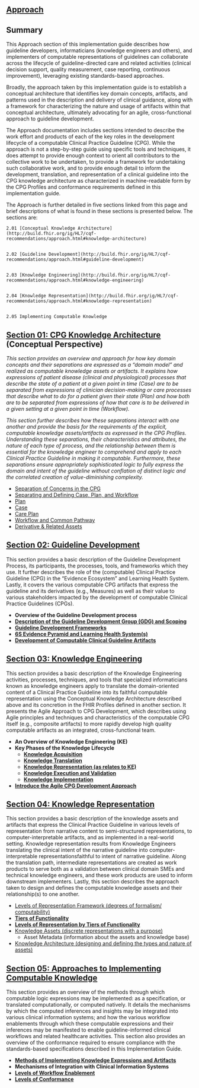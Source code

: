 ## [Approach](http://build.fhir.org/ig/HL7/cqf-recommendations/documentation-approach-01-main-page.html)


## Summary

This Approach section of this implementation guide describes how guideline developers, informaticians (knowledge engineers and others), and implementers of computable representations of guidelines can collaborate across the lifecycle of guideline-directed care and related activities (clinical decision support, quality measurement, case reporting, continuous improvement), leveraging existing standards-based approaches.

Broadly, the approach taken by this implementation guide is to establish a conceptual architecture that identifies key domain concepts, artifacts, and patterns used in the description and delivery of clinical guidance, along with a framework for characterizing the nature and usage of artifacts within that conceptual architecture, ultimately advocating for an agile, cross-functional approach to guideline development.

The Approach documentation includes sections intended to describe the work effort and products of each of the key roles in the development lifecycle of a computable Clinical Practice Guideline (CPG). While the approach is not a step-by-step guide using specific tools and techniques, it does attempt to provide enough context to orient all contributors to the collective work to be undertaken, to provide a framework for undertaking such collaborative work, and to provide enough detail to inform the development, translation, and representation of a clinical guideline into the CPG knowledge architecture as characterized in machine-readable form by the CPG Profiles and conformance requirements defined in this implementation guide.

The Approach is further detailed in five sections linked from this page and brief descriptions of what is found in these sections is presented below. The sections are:


    2.01 [Conceptual Knowledge Architecture](http://build.fhir.org/ig/HL7/cqf-recommendations/approach.html#knowledge-architecture)


    2.02 [Guideline Development](http://build.fhir.org/ig/HL7/cqf-recommendations/approach.html#guideline-development)


    2.03 [Knowledge Engineering](http://build.fhir.org/ig/HL7/cqf-recommendations/approach.html#knowledge-engineering)


    2.04 [Knowledge Representation](http://build.fhir.org/ig/HL7/cqf-recommendations/approach.html#knowledge-representation)


    2.05 Implementing Computable Knowledge


## [Section 01: CPG Knowledge Architecture](http://build.fhir.org/ig/HL7/cqf-recommendations/documentation-approach-12-conceptual-knowledge-architecture.html) (Conceptual Perspective)

_This section provides an overview and approach for how key domain concepts and their separations are expressed as a “domain model” and realized as computable knowledge assets or artifacts.  It explains how expressions of patient disease (clinical and physiological) processes that describe the state of a patient at a given point in time (Case) are to be separated from expressions of clinician decision-making or care processes that describe what to do for a patient given their state (Plan) and how both are to be separated from expressions of how that care is to be delivered in a given setting at a given point in time (Workflow)._

_This section further describes how these separations interact with one another and provide the basis for the requirements of the explicit, computable knowledge assets/artifacts as expressed in the CPG Profiles.  Understanding these separations, their characteristics and attributes, the nature of each type of process, and the relationship between them is essential for the knowledge engineer to comprehend and apply to each Clinical Practice Guideline in making it computable.  Furthermore, these separations ensure appropriately sophisticated logic to fully express the domain and intent of the guideline without conflation of distinct logic and the correlated creation of value-diminishing complexity._

*   [Separation of Concerns in the CPG](http://build.fhir.org/ig/HL7/cqf-recommendations/documentation-approach-12-01-separations-of-concerns-in-the-cpg.html)
*   [Separating and Defining Case, Plan, and Workflow](http://build.fhir.org/ig/HL7/cqf-recommendations/documentation-approach-12-02-separating-and-defining-case-plan-and-workflow.html)
*   [Plan](http://build.fhir.org/ig/HL7/cqf-recommendations/documentation-approach-12-03-cpg-plan.html)
*   [Case](http://build.fhir.org/ig/HL7/cqf-recommendations/documentation-approach-12-04-cpg-case.html)
*   [Care Plan](http://build.fhir.org/ig/HL7/cqf-recommendations/documentation-approach-12-05-cpg-careplan.html)
*   [Workflow and Common Pathway](http://build.fhir.org/ig/HL7/cqf-recommendations/documentation-approach-12-06-cpg-common-pathway.html)
*   [Derivative & Related Assets](http://build.fhir.org/ig/HL7/cqf-recommendations/documentation-approach-12-07-cpg-derivative-and-related-assets.html)


## [Section 02: Guideline Development](http://build.fhir.org/ig/HL7/cqf-recommendations/documentation-approach-04-guideline-development.html)

This section provides a basic description of the Guideline Development Process, its participants, the processes, tools, and frameworks which they use. It further describes the role of the (computable) Clinical Practice Guideline (CPG) in the “Evidence Ecosystem” and Learning Health System.  Lastly, it covers the various computable CPG artifacts that express the guideline and its derivatives (e.g., Measures) as well as their value to various stakeholders impacted by the development of computable Clinical Practice Guidelines (CPGs).



*   **Overview of the Guideline Development process**
*   **[Description of the Guideline Development Group (GDG) and Scoping](http://build.fhir.org/ig/HL7/cqf-recommendations/documentation-approach-04-01-guideline-development-group.html)**
*   **[Guideline Development Frameworks](http://build.fhir.org/ig/HL7/cqf-recommendations/documentation-approach-04-02-guideline-development-frameworks.html)**
*   **[6S Evidence Pyramid and Learning Health System(s)](http://build.fhir.org/ig/HL7/cqf-recommendations/documentation-approach-04-03-6S-evidence-pyramid-and-learning-health-systems.html)**
*   **[Development of Computable Clinical Guideline Artifacts](http://build.fhir.org/ig/HL7/cqf-recommendations/documentation-approach-04-05-computable-guideline-artifacts.html)**


## [Section 03: Knowledge Engineering](http://build.fhir.org/ig/HL7/cqf-recommendations/documentation-approach-05-knowledge-engineering-overview.html)

This section provides a basic description of the Knowledge Engineering activities, processes, techniques, and tools that specialized informaticians known as knowledge engineers apply to translate the domain-oriented content of a Clinical Practice Guideline into its faithful computable representation using the Conceptual Knowledge Architecture described above and its concretion in the FHIR Profiles defined in another section.  It  presents the Agile Approach to CPG Development, which describes using Agile principles and techniques and characteristics of the computable CPG itself (e.g., composite artifacts) to more rapidly develop high quality computable artifacts as an integrated, cross-functional team.



*   **An Overview of Knowledge Engineering (KE)**
*   **Key Phases of the Knowledge Lifecycle**
    *   **[Knowledge Acquisition](http://build.fhir.org/ig/HL7/cqf-recommendations/documentation-approach-05-01-knowledge-acquisition.html)**
    *   **[Knowledge Translation](http://build.fhir.org/ig/HL7/cqf-recommendations/documentation-approach-05-02-knowledge-translation.html)**
    *   **[Knowledge Representation (as relates to KE)](http://build.fhir.org/ig/HL7/cqf-recommendations/documentation-approach-05-03-knowledge-representation.html)**
    *   **[Knowledge Execution and Validation](http://build.fhir.org/ig/HL7/cqf-recommendations/documentation-approach-05-04-knowledge-execution-and-validation.html)**
    *   **[Knowledge Implementation](http://build.fhir.org/ig/HL7/cqf-recommendations/documentation-approach-05-05-knowledge-implementation.html)**
*   **[Introduce the Agile CPG Development Approach](http://build.fhir.org/ig/HL7/cqf-recommendations/documentation-approach-05-06-agile-cpg-development-approach.html)**


## [Section 04: Knowledge Representation](http://build.fhir.org/ig/HL7/cqf-recommendations/documentation-approach-06-knowledge-representation.html)

This section provides a basic description of the knowledge assets and artifacts that express the Clinical Practice Guideline in various levels of representation from narrative content to semi-structured representations, to computer-interpretable artifacts, and as implemented in a real-world setting.  Knowledge representation results from Knowledge Engineers  translating the clinical intent of the narrative guideline into computer-interpretable representationsfaithful to intent of narrative guideline. Along the translation path, intermediate representations are created as work products to serve both as a validation between clinical domain SMEs and technical knowledge engineers, and these work products are used to inform downstream implementers.  Lastly, this section describes the approach taken to design and defines the computable knowledge assets and their relationship(s) to one another.



*   [Levels of Representation Framework (degrees of formalism/ computability)](http://build.fhir.org/ig/HL7/cqf-recommendations/documentation-approach-06-01-levels-of-knowledge-representation.html)
*   **[Tiers of Functionality](http://build.fhir.org/ig/HL7/cqf-recommendations/documentation-approach-07-tiers-of-functionality.html)**
*   **[Levels of Representation by Tiers of Functionality](http://build.fhir.org/ig/HL7/cqf-recommendations/documentation-approach-08-levels-of-representation-by-tiers-of-functionality.html)**
*   [Knowledge Assets (discrete representations with a purpose)](http://build.fhir.org/ig/HL7/cqf-recommendations/documentation-approach-06-02-knowledge-assets.html)
    *   Asset Metadata (information about the assets and knowledge base)
*   [Knowledge Architecture (designing and defining the types and nature of assets)](http://build.fhir.org/ig/HL7/cqf-recommendations/documentation-approach-06-03-knowledge-architecture.html)


## [Section 05: Approaches to Implementing Computable Knowledge](http://build.fhir.org/ig/HL7/cqf-recommendations/documentation-approach-09-methods-of-implementation.html)

This section provides an overview of the methods through which computable logic expressions may be implemented: as a specification, or translated computationally, or computed natively. It details the mechanisms by which the computed inferences and insights may be integrated into various clinical information systems; and how the various workflow enablements through which these computable expressions and their inferences may be manifested to enable guideline-informed clinical workflows and related healthcare activities.   This section also provides an overview of the conformance required to ensure compliance with the standards-based specifications described in this Implementation Guide.



*   **[Methods of Implementing Knowledge](http://build.fhir.org/ig/HL7/cqf-recommendations/documentation-approach-09-methods-of-implementation.html)<span style="text-decoration:underline;"> Expressions and Artifacts</span>**
*   **Mechanisms of Integration with Clinical Information Systems**
*   **[Levels of Workflow Enablement](http://build.fhir.org/ig/HL7/cqf-recommendations/documentation-approach-03-conformance-levels.html)**
*   **[Levels of Conformance](http://build.fhir.org/ig/HL7/cqf-recommendations/documentation-approach-03-conformance-levels.html)**
